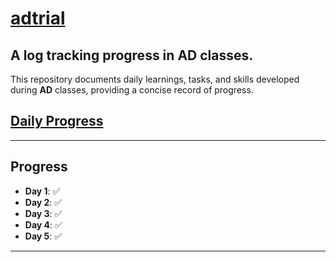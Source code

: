 # <u>adtrial</u>
## A log tracking progress in **AD** classes.

This repository documents daily learnings, tasks, and skills developed during **AD** classes, providing a concise record of progress.

## [Daily Progress](#progress)

---

## <a id="progress"></a>Progress

- **Day 1**: ✅  
- **Day 2**: ✅  
- **Day 3**: ✅  
- **Day 4**: ✅  
- **Day 5**: ✅  

---
